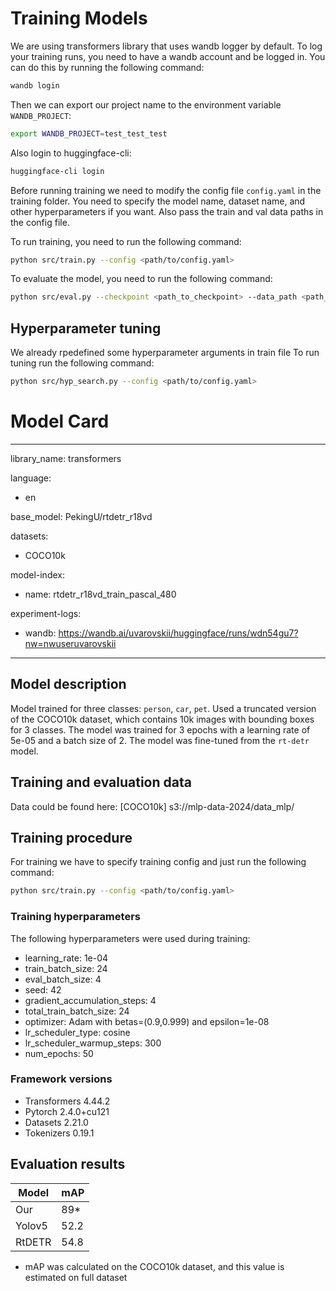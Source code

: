 
# Training Models

We are using transformers library that uses wandb logger by default. To log your training runs, you need to have a wandb account and be logged in. You can do this by running the following command:

```bash
wandb login
```
Then we can export our project name to the environment variable `WANDB_PROJECT`:

```bash
export WANDB_PROJECT=test_test_test
```

Also login to huggingface-cli:

```bash
huggingface-cli login
```

Before running training we need to modify the config file `config.yaml` in the training folder. You need to specify the model name, dataset name, and other hyperparameters if you want. Also pass the train and val data paths in the config file.

To run training, you need to run the following command:

```bash
python src/train.py --config <path/to/config.yaml>
```

To evaluate the model, you need to run the following command:

```bash
python src/eval.py --checkpoint <path_to_checkpoint> --data_path <path_to_data> --ann_path <path_to_ann>
```

## Hyperparameter tuning
We already rpedefined some hyperparameter arguments in train file
To run tuning run the following command:

```bash
python src/hyp_search.py --config <path/to/config.yaml>
```

# Model Card
---
library_name: transformers

language:
- en

base_model: PekingU/rtdetr_r18vd

datasets:
- COCO10k

model-index:
- name: rtdetr_r18vd_train_pascal_480

experiment-logs:
- wandb: https://wandb.ai/uvarovskii/huggingface/runs/wdn54gu7?nw=nwuseruvarovskii
---



## Model description

Model trained for three classes: `person`, `car`, `pet`. Used a truncated version of the COCO10k dataset, which contains 10k images with bounding boxes for 3 classes. The model was trained for 3 epochs with a learning rate of 5e-05 and a batch size of 2. The model was fine-tuned from the `rt-detr` model.


## Training and evaluation data

Data could be found here: [COCO10k] s3://mlp-data-2024/data_mlp/

## Training procedure

For training we have to specify training config and just run the following command:

```bash
python src/train.py --config <path/to/config.yaml>
```


### Training hyperparameters

The following hyperparameters were used during training:
- learning_rate: 1e-04
- train_batch_size: 24
- eval_batch_size: 4
- seed: 42
- gradient_accumulation_steps: 4
- total_train_batch_size: 24
- optimizer: Adam with betas=(0.9,0.999) and epsilon=1e-08
- lr_scheduler_type: cosine
- lr_scheduler_warmup_steps: 300
- num_epochs: 50

### Framework versions

- Transformers 4.44.2
- Pytorch 2.4.0+cu121
- Datasets 2.21.0
- Tokenizers 0.19.1

## Evaluation results
| Model    |mAP |
| -------- | ------- |
| Our  | 89*    |
| Yolov5 | 52.2     |
| RtDETR    | 54.8    |




* mAP was calculated on the COCO10k dataset, and this value is estimated on full dataset